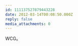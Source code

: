 ```yaml
---
id: 111137527879443228
date: 2012-03-14T00:08:50.000Z
reply: false
media_attachments: 0
---
```


WCG。

